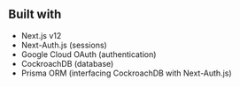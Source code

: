 
## Built with

- Next.js v12
- Next-Auth.js (sessions)
- Google Cloud OAuth (authentication)
- CockroachDB (database)
- Prisma ORM (interfacing CockroachDB with Next-Auth.js)
